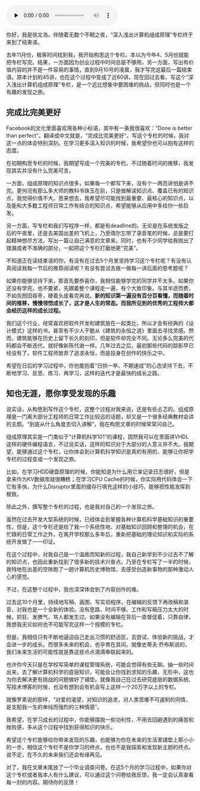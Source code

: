 <audio id="audio" title="结束语 | 知也无涯，愿你也享受发现的乐趣" controls="" preload="none"><source id="mp3" src="https://static001.geekbang.org/resource/audio/75/01/75ddc98274e0698bc47e39dc8eaf4b01.mp3"></audio>

你好，我是徐文浩。伴随着无数个不眠之夜，“深入浅出计算机组成原理”专栏终于来到了结束语。

去年11月份，极客时间找到我，我开始构思这个专栏。本以为今年4、5月份就能把专栏写完。结果，一方面因为创业过程中时间总是不够用，另一方面，写出有价值内容的并不是一件容易的事情，直到9月10号的凌晨，我才写完这最后一篇结束语。原本计划的45讲，也在这个过程中变成了近60讲。现在回过去看，写这个“深入浅出计算机组成原理”专栏，是一个远比想象中要困难的挑战，但同时也是一个有趣的发现之旅。

## 完成比完美更好

Facebook的文化里面喜欢用各种小标语，其中有一条我很喜欢：“Done is better than perfect”。翻译成中文就是，“完成比完美更好”。写这个专栏的时候，我对这一点的体会特别深刻。在学习更多深入知识的时候，我希望你也可以抱有这样的态度。

在初期构思专栏的时候，我期望写成一个完美的专栏。不过随着时间的推移，我发现其实并没有什么完美可言。

一方面，组成原理的知识点很多，如果每一个都写下来，没有个一两百讲怕是讲不完。更何况有那么多大师的教科书珠玉在前，只是做解读知识点、覆盖已有的知识点，我觉得价值不大。思来想去，我希望尽可能找到最重要、最核心的知识点，以及能和大多数工程师日常工作有结合的知识点，希望能够从应用中多给你一些启发。

另一方面，写专栏和我们写程序一样，都是有deadline的。无论是在系统发版之后的午夜里，还是去美国出差的飞机上，乃至偶尔忘带了录音笔的时候，总是要打起精神想尽方法，写出一篇让自己满意的文章来。同时，也有不少同学给我挑出了错漏或者不准确的部分，一起把这个专栏打磨地更“完美”。

不知道正在读结束语的你，有没有在过去5个月里坚持学习这个专栏呢？有没有认真阅读我每一节后的推荐阅读呢？有没有尝试去做一做每一讲后面的思考题呢？

如果你能够坚持下来，那首先要恭喜你，我相信能够学完的同学并不太多。如果你还没有学完，也不要紧，先跟着整个课程走一遍，有个大致印象。与其半途而费，不如先囫囵吞枣，硬着头皮看完再说。**新的知识第一遍没有百分百看懂，而随着时间的推移，慢慢领悟成长了，这才是人生的常态。而我所见到的优秀的工程师大都会经历这样的成长过程。**

我们这个行业，经常喜欢把软件开发和建筑放在一起类比，所以才会有经典的《设计模式》这样的书。甚至有不少人干脆从《建筑的永恒之道》里面去寻找灵感。然而，建筑能够在历史上留下长久的刻印，但是软件却完全不同。无论多么完美的代码都会不断迭代，就好像新陈代谢一样。几年过去之后，最初那些代码的踪影早已经没有了。软件工程师放弃了追求永恒，而是投身在创作的快乐之中。

希望在日后的学习过程中，你也能抱着“日拱一卒、不期速成”的心态坚持下去，不断地学习、反思、练习、再学习，这样的迭代才是最快的成长之路。

## 知也无涯，愿你享受发现的乐趣

说实话，从构思到写作这个专栏，这整个过程对我来说，还是有些忐忑的。组成原理是一门离大部分工程师的日常工作比较远的话题，却又是一个很多经典教材会讲的主题。“到底从什么角度去切入讲解”，我在构思文章的时候常常问自己。

组成原理其实是一门类似于“计算机科学101”的课程，固然我可以在里面讲VHDL这样的硬件编程语言，不过说实话，这样的知识对于大部分的人意义并不大。我期望，能够通过这个专栏，让你体会到计算机科学知识是真的有用的，能够让你把学专栏的过程变成一个发现之旅。

比如，在学习HDD硬盘原理的时候，你能知道为什么用它来记录日志很好，但是拿来作为KV数据库就很糟糕；在学习CPU Cache的时候，你实际用代码体会一下它有多快，为什么Disruptor里面的缓存行填充这样的小技巧，能够把性能发挥到极致。

除此之外，撰写整个专栏的过程，也是我对自己的一个发现之旅。

虽然在过去开发大型系统的时候，已经体会到掌握各种计算机科学基础知识的重要性，但是，这个专栏还是给了我一个系统性地、对基础知识回顾和整理的机会，在忙碌的日常工作之外，在离开学校那么多年后，重新把基础的理论知识和实际的系统开发做了一一印证。

在这个过程中，对我自己是一个温故而知新的过程，我自己新学到不少过去不了解的知识点，也因此重新找到了很多新的技术兴奋点。乃至在专栏写了一半的时候，我特地在出差的空隙跑了一趟计算机历史博物馆，去感受创造新事物的那种激动人心的感觉。

不过，在这整个过程中，我也深深体会到了内容创作的难。

过去这10个月里，持续地写稿、画图、写实验程序，在编辑的反馈下再改稿和录音，对我也是一个全新的体验。没有思路、时间不够、工作和写稿压力太大的时候，抓狂、发脾气、骂人都发生过。如果没有编辑在背后一直督促着，只靠自律，我想我无论如何也不可能写完这样一个规模的专栏。

但是，我相信只有不断地逼迫自己走出习惯的舒适区，去尝试、体验新的挑战，才会进一步的成长。而很多未来的机会，也孕育在其间。就像史蒂夫·乔布斯说的，我们未来生活的可能性就是靠这些点点滴滴串联起来的。

也许你今天只是在学校写简单的课程管理系统，可能会觉得有些无聊。抽一些时间出来，去了解计算机科学的底层知识，可能会让你找到求知的乐趣，无形中，这也为你去解决更有挑战的问题做好了铺垫。就像我自己在过去研究底层的数据系统、写技术博客的时候，也没有想到会有机会写上这样一个20万字以上的专栏。

就像罗素说的那样，“对爱的渴望，对知识的追求，对人类苦难不可遏制的同情，是支配我一生的单纯而强烈的三种情感”。

我希望，在学习成长的过程中，你能够摆脱一些功利性，不用去回避遇到的痛苦和挫败感，多从这个过程中找到获得知识的快乐。

希望这个专栏能够给你带来发现的乐趣，也能够为你在未来的生活里铺垫上那小小的一步。相信这个专栏不是你学习的终点，也也不是我探索和发现新主题的终点。说不定，在不久的未来我们还会有缘再见。

对了，我在文章末尾放了一个毕业调查问卷。在这5个月的学习过程中，如果你对这个专栏或者我本人有什么建议，可以通过这个问卷给我反馈，我一定会认真查看每一封的内容。期待你的反馈！

[<img src="https://static001.geekbang.org/resource/image/9a/9b/9a6d167383d98db7d72770ba07f8009b.jpg" alt="">](https://jinshuju.net/f/Nurf3L)
